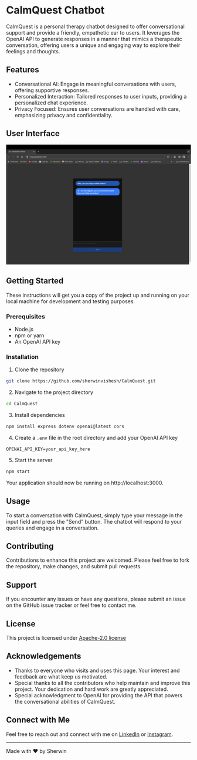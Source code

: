 # CalmQuest Chatbot

CalmQuest is a personal therapy chatbot designed to offer conversational support and provide a friendly, empathetic ear to users. It leverages the OpenAI API to generate responses in a manner that mimics a therapeutic conversation, offering users a unique and engaging way to explore their feelings and thoughts.

## Features

- Conversational AI: Engage in meaningful conversations with users, offering supportive responses.
- Personalized Interaction: Tailored responses to user inputs, providing a personalized chat experience.
- Privacy Focused: Ensures user conversations are handled with care, emphasizing privacy and confidentiality.

## User Interface
![CalmQuest Screenshot](https://raw.githubusercontent.com/sherwinvishesh/CalmQuest/main/public/img/CQ%20screenshot.png)

## Getting Started

These instructions will get you a copy of the project up and running on your local machine for development and testing purposes.

### Prerequisites

- Node.js
- npm or yarn
- An OpenAI API key

### Installation

1. Clone the repository
```bash
git clone https://github.com/sherwinvishesh/CalmQuest.git
```

2. Navigate to the project directory
```bash
cd CalmQuest
```

3. Install dependencies
```bash
npm install express dotenv openai@latest cors

```

4. Create a `.env` file in the root directory and add your OpenAI API key
```plaintext
OPENAI_API_KEY=your_api_key_here
```

5. Start the server
```bash
npm start
```

Your application should now be running on http://localhost:3000.

## Usage

To start a conversation with CalmQuest, simply type your message in the input field and press the "Send" button. The chatbot will respond to your queries and engage in a conversation.

## Contributing

Contributions to enhance this project are welcomed. Please feel free to fork the repository, make changes, and submit pull requests.

## Support

If you encounter any issues or have any questions, please submit an issue on the GitHub issue tracker or feel free to contact me.


## License

This project is licensed under [Apache-2.0 license](LICENSE)

## Acknowledgements

- Thanks to everyone who visits and uses this page. Your interest and feedback are what keep us motivated.
- Special thanks to all the contributors who help maintain and improve this project. Your dedication and hard work are greatly appreciated.
- Special acknowledgment to OpenAI for providing the API that powers the conversational abilities of CalmQuest.



## Connect with Me

Feel free to reach out and connect with me on [LinkedIn](https://www.linkedin.com/in/sherwinvishesh) or [Instagram](https://www.instagram.com/sherwinvishesh/).

---

Made with ❤️ by Sherwin
